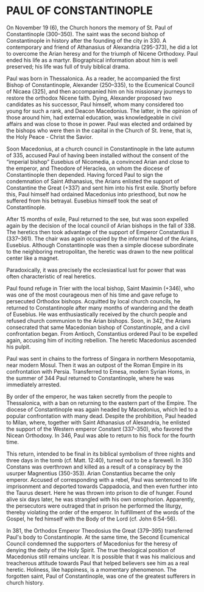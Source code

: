 # PAUL OF CONSTANTINOPLE

On November 19 (6), the Church honors the memory of St. Paul of Constantinople (300–350). The saint was the second bishop of Constantinople in history after the founding of the city in 330. A contemporary and friend of Athanasius of Alexandria (295-373), he did a lot to overcome the Arian heresy and for the triumph of Nicene Orthodoxy. Paul ended his life as a martyr. Biographical information about him is well preserved; his life was full of truly biblical drama.

Paul was born in Thessalonica. As a reader, he accompanied the first Bishop of Constantinople, Alexander (250–335), to the Ecumenical Council of Nicaea (325), and then accompanied him on his missionary journeys to restore the orthodox Nicene faith. Dying, Alexander proposed two candidates as his successor, Paul himself, whom many considered too young for such a rank, and Deacon Macedonius. The latter, in the opinion of those around him, had external education, was knowledgeable in civil affairs and was close to those in power. Paul was elected and ordained by the bishops who were then in the capital in the Church of St. Irene, that is, the Holy Peace - Christ the Savior.

Soon Macedonius, at a church council in Constantinople in the late autumn of 335, accused Paul of having been installed without the consent of the “imperial bishop” Eusebius of Nicomedia, a convinced Arian and close to the emperor, and Theodore of Heraclea, on whom the diocese of Constantinople then depended. Having forced Paul to sign the condemnation of Saint Athanasius, the Arians enlisted the support of Constantine the Great (+337) and sent him into his first exile. Shortly before this, Paul himself had ordained Macedonius into priesthood, but now he suffered from his betrayal. Eusebius himself took the seat of Constantinople.

After 15 months of exile, Paul returned to the see, but was soon expelled again by the decision of the local council of Arian bishops in the fall of 338. The heretics then took advantage of the support of Emperor Constantius II (337–361). The chair was again occupied by the informal head of the Arians, Eusebius. Although Constantinople was then a simple diocese subordinate to the neighboring metropolitan, the heretic was drawn to the new political center like a magnet.

Paradoxically, it was precisely the ecclesiastical lust for power that was often characteristic of real heretics.

Paul found refuge in Trier with the local bishop, Saint Maximin (+346), who was one of the most courageous men of his time and gave refuge to persecuted Orthodox bishops. Acquitted by local church councils, he returned to Constantinople after many months of wandering and the death of Eusebius. He was enthusiastically received by the church people and refused church communion to the Arian bishops. Soon, in 342, the Arians consecrated that same Macedonian bishop of Constantinople, and a civil confrontation began. From Antioch, Constantius ordered Paul to be expelled again, accusing him of inciting rebellion. The heretic Macedonius ascended his pulpit.

Paul was sent in chains to the fortress of Singara in northern Mesopotamia, near modern Mosul. Then it was an outpost of the Roman Empire in its confrontation with Persia. Transferred to Emesa, modern Syrian Homs, in the summer of 344 Paul returned to Constantinople, where he was immediately arrested.

By order of the emperor, he was taken secretly from the people to Thessalonica, with a ban on returning to the eastern part of the Empire. The diocese of Constantinople was again headed by Macedonius, which led to a popular confrontation with many dead. Despite the prohibition, Paul headed to Milan, where, together with Saint Athanasius of Alexandria, he enlisted the support of the Western emperor Constant (337–350), who favored the Nicean Orthodoxy. In 346, Paul was able to return to his flock for the fourth time.

This return, intended to be final in its biblical symbolism of three nights and three days in the tomb (cf. Matt. 12:40), turned out to be a farewell. In 350 Constans was overthrown and killed as a result of a conspiracy by the usurper Magnentius (350-353). Arian Constantius became the only emperor. Accused of corresponding with a rebel, Paul was sentenced to life imprisonment and deported towards Cappadocia, and then even further into the Taurus desert. Here he was thrown into prison to die of hunger. Found alive six days later, he was strangled with his own omophorion. Apparently, the persecutors were outraged that in prison he performed the liturgy, thereby violating the order of the emperor. In fulfillment of the words of the Gospel, he fed himself with the Body of the Lord (cf. John 6:54-56).

In 381, the Orthodox Emperor Theodosius the Great (379–395) transferred Paul's body to Constantinople. At the same time, the Second Ecumenical Council condemned the supporters of Macedonius for the heresy of denying the deity of the Holy Spirit. The true theological position of Macedonius still remains unclear. It is possible that it was his malicious and treacherous attitude towards Paul that helped believers see him as a real heretic. Holiness, like happiness, is a momentary phenomenon. The forgotten saint, Paul of Constantinople, was one of the greatest sufferers in church history.
